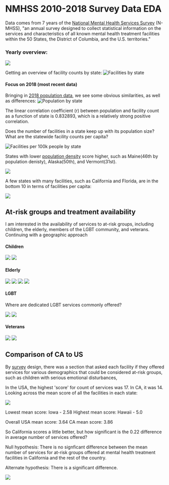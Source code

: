 # NMHSS 2010-2018 Survey Data EDA


Data comes from 7 years of the [National Mental Health Services Survey](https://www.datafiles.samhsa.gov/study-series/national-mental-health-services-survey-n-mhss-nid13521) (N-MHSS), "an annual survey designed to collect statistical information on the services and characteristics of all known mental health treatment facilities within the 50 States, the District of Columbia, and the U.S. territories."


### Yearly overview:

<img src="/images/totalresponses.jpeg">

Getting an overview of facility counts by state:
![Facilities by state](/images/facByState.jpeg)

#### Focus on 2018 (most recent data)

Bringing in [2018 population data](https://www.census.gov/newsroom/press-kits/2018/pop-estimates-national-state.html), we see some obvious similarities, as well as differences:
![Population by state](/images/popByState.jpeg)

The linear correlation coefficient (r) between population and facility count as a function of state is 0.832893,
which is a relatively strong positive correlation.

Does the number of facilities in a state keep up with its population size? What are the statewide facility counts per capita?

![Facilities per 100k people by state](/images/facPerCapitaByState.jpeg)

States with lower [population density](https://en.wikipedia.org/wiki/List_of_states_and_territories_of_the_United_States_by_population_density)  score higher, such as Maine(46th by population denisty), Alaska(50th), and Vermont(31st).

<img src="/images/topten1.jpeg">


A few states with many facilities, such as California and Florida, are in the bottom 10 in terms of facilities per capita:

<img src="/images/bottomten1.jpeg">



## At-risk groups and treatment availability 

I am interested in the availability of services to at-risk groups, including children, the elderly, members of the LGBT community, and veterans. Continuing with a geographic approach


#### Children

<img src="/images/children_states.jpeg">
<img src="/images/children_map.jpeg">


#### Elderly

<img src="/images/seniors_states.jpeg">
<img src="/images/seniors_map.jpeg">
<img src="/images/alz_d_states.jpeg">
<img src="/images/alz_d_map.jpeg">


#### LGBT

Where are dedicated LGBT services commonly offered?


<img src="/images/lgbt_states.jpeg">
<img src="/images/lgbt_map.jpeg">

#### Veterans

<img src="/images/vet_states.jpeg">
<img src="/images/vet_map.jpeg">


## Comparison of CA to US


By [survey](https://nbviewer.jupyter.org/github/crunker99/U.S.-Mental-Health-Facilities/blob/master/data/NMHSS2018DS0001infoquestionnairespecs.pdf) design, there was a section that asked each facility if they offered services for various demographics that could be considered at-risk groups, such as children with serious emotional disturbances, 


In the USA, the highest 'score' for count of services was 17. In CA, it was 14.
Looking across the mean score of all the facilities in each state:

<img src="./images/mean_score_map.jpeg">

Lowest mean score: Iowa - 2.58
Highest mean score: Hawaii - 5.0

Overall USA mean score: 3.64
CA mean score: 3.86

So California scores a little better, but how significant is the 0.22 difference in average number of services offered?

Null hypothesis: There is no signficant difference between the mean number of services for at-risk groups offered at mental health treatment facilities in California and the rest of the country.

Alternate hypothesis: There is a significant difference.





<img src="/images/prob_dist1.jpeg">


